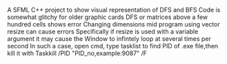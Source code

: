 A SFML C++ project to show visual representation of DFS and BFS
Code is somewhat glitchy for older  graphic cards
DFS or matrices above a few hundred cells shows error
Changing dimensions mid program using vector resize can cause errors
Specifically if resize is used with a variable argument it may cause the Window to infintely loop at several times per second
In such a case, open cmd, type tasklist to find PID of .exe file,then kill it with Taskkill /PID "PID_no,example:9087" /F
